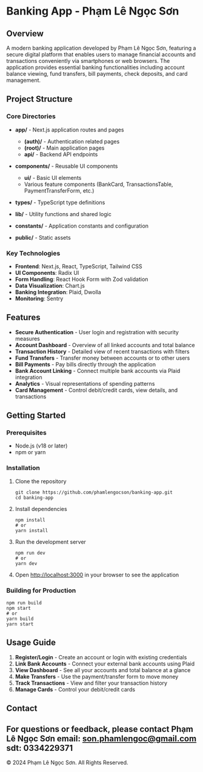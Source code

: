 # Banking App - Phạm Lê Ngọc Sơn

## Overview
A modern banking application developed by Phạm Lê Ngọc Sơn, featuring a secure digital platform that enables users to manage financial accounts and transactions conveniently via smartphones or web browsers. The application provides essential banking functionalities including account balance viewing, fund transfers, bill payments, check deposits, and card management.

## Project Structure

### Core Directories
- **app/** - Next.js application routes and pages
  - **(auth)/** - Authentication related pages
  - **(root)/** - Main application pages
  - **api/** - Backend API endpoints
  
- **components/** - Reusable UI components
  - **ui/** - Basic UI elements
  - Various feature components (BankCard, TransactionsTable, PaymentTransferForm, etc.)
  
- **types/** - TypeScript type definitions
- **lib/** - Utility functions and shared logic
- **constants/** - Application constants and configuration
- **public/** - Static assets

### Key Technologies
- **Frontend**: Next.js, React, TypeScript, Tailwind CSS
- **UI Components**: Radix UI
- **Form Handling**: React Hook Form with Zod validation
- **Data Visualization**: Chart.js
- **Banking Integration**: Plaid, Dwolla
- **Monitoring**: Sentry

## Features
- **Secure Authentication** - User login and registration with security measures
- **Account Dashboard** - Overview of all linked accounts and total balance
- **Transaction History** - Detailed view of recent transactions with filters
- **Fund Transfers** - Transfer money between accounts or to other users
- **Bill Payments** - Pay bills directly through the application
- **Bank Account Linking** - Connect multiple bank accounts via Plaid integration
- **Analytics** - Visual representations of spending patterns
- **Card Management** - Control debit/credit cards, view details, and transactions

## Getting Started

### Prerequisites
- Node.js (v18 or later)
- npm or yarn

### Installation
1. Clone the repository
   ```
   git clone https://github.com/phamlengocson/banking-app.git
   cd banking-app
   ```

2. Install dependencies
   ```
   npm install
   # or
   yarn install
   ```

3. Run the development server
   ```
   npm run dev
   # or
   yarn dev
   ```

4. Open [http://localhost:3000](http://localhost:3000) in your browser to see the application

### Building for Production
```
npm run build
npm start
# or
yarn build
yarn start
```

## Usage Guide
1. **Register/Login** - Create an account or login with existing credentials
2. **Link Bank Accounts** - Connect your external bank accounts using Plaid
3. **View Dashboard** - See all your accounts and total balance at a glance
4. **Make Transfers** - Use the payment/transfer form to move money
5. **Track Transactions** - View and filter your transaction history
6. **Manage Cards** - Control your debit/credit cards

## Contact
For questions or feedback, please contact Phạm Lê Ngọc Sơn 
email: son.phamlengoc@gmail.com
sdt: 0334229371
---
© 2024 Phạm Lê Ngọc Sơn. All Rights Reserved.
